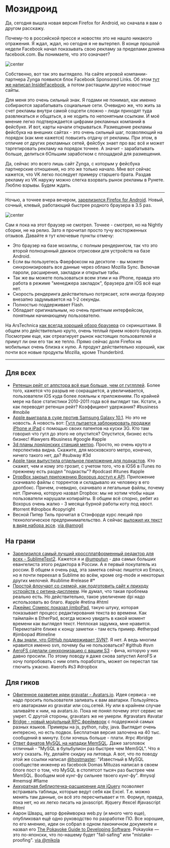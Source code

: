 # Мозидроид

Да, сегодня вышла новая версия Firefox for Android, но сначала я вам о другом расскажу.

Почему-то в российской прессе и новостях это не нашло никакого отражения. Я ждал, ждал, но сегодня я не вытерпел. В конце прошлой недели Facebook начал показывать свою рекламу за пределами домена facebook.com. Вы понимаете, что это означает?

![center](http://www.insidefacebook.com/wp-content/uploads/2012/06/Screen-Shot-2012-06-22-at-8.54.50-AM.png)

Собственно, вот так это выглядело. На сайте игровой компании-партнера Zynga появился блок Facebook Sponsored Links. Об этом [тут же написал InsideFacebook](http://www.insidefacebook.com/2012/06/22/first-hints-of-a-facebook-ad-network-sponsored-stories-appear-on-zynga-com/), а потом растащили другие новостные сайты.

Для меня это очень сильный знак. Я годами не понимал, как именно собираются зарабатывать социальные сети. Очевидно же, что жить за счет рекламы внутри самой соцсети сложно - люди приходят туда развлекаться и общаться, а не ходить по непонятным ссылкам. И моё мнение легко подтверждается цифрами рекламных компаний в фейсбуке. И вот, карты начали открываться. Размещение рекламы фейсбука на внешних сайтах - это очень сильный шаг, позволяющий на порядок (как мне кажется) повысить отдачу от рекламы. При этом, в отличие от других рекламных сетей, фейсбук знает про вас всё и может таргетировать рекламу на порядок точнее. А значит - зарабатывать больше, делиться бОльшим заработком с площадкой для размещения.

Да, сейчас это всего лишь сайт Zynga, с которым у фейсбука партнерские отношения, но это же только начало. Мне вот сейчас кажется, что VK легко последует примеру старшего брата. Раздав рекламу из VK наружу можно слегка взорвать рынок рекламы в Рунете. Люблю взрывы. Будем ждать.

-----

Ночью, а точнее вчера вечером, [зарелизился Firefox for Android](http://blog.mozilla.org/blog/2012/06/26/mozilla-launches-a-speedy-and-powerful-upgrade-to-mobile-browsing-with-firefox-for-android/). Новый, сочный, клевый, работающий быстрее родного браузера в 3.5 раз.

![center](http://chyo.ru/362466611613.png)

Сам я пока на этот браузер не смотрел. Точнее - смотрел, но на Nightly сборки, не на релиз. Зато я прочитал просто тучу восторженных отзывов. Давайте я тут ключевые пункты отмечу:

 * Это браузер на базе мозиллы, с полным рендерингом, так что это второй полноценный движок отрисовки для устройств на базе Android.
 * Если вы пользуетесь Фаерфоксом на десктопе - вы можете синхронизировать все данные через облако Mozilla Sync. Включая пароли, расширения, закладки и открытые табы.
 * Так же вы можете пользоваться всем этим и на iPhone, правда это работа в режиме "менеджера закладок", браузера для iOS всё еще нет.
 * Скорость рендеринга действительно потрясает, хотя иногда браузер внезапно задумывается на 1-2 секунды.
 * Полностью поддерживает Flash.
 * Обладает оригинальным, но очень приятным интерфейсом, понятным начинающему пользователю.

На ArsTechnica [как всегда хороший обзор браузера](http://arstechnica.com/gadgets/2012/06/hands-on-firefox-for-android-may-become-your-favorite-android-browser/) со скриншотами. В общем это действительно круто, очень теплый прием нового браузера. Посмотрим еще, как отреагирует рынок настоящих пользователей и примут ли они его так же тепло. Прямо сейчас доля Firefox на мобильных очень близка к нулю. А продукт действительно хороший, как почти все новые продукты Mozilla, кроме Thunderbird.

-----

## Для всех
* [Ретеншн рейт от аппстора всё еще больше, чем от гуглплей](http://www.localytics.com/blog/2012/app-user-loyalty-increasing-ios-beats-android/). Более того, кажется что разрыв не сокращается, а увеличивается, пользователи iOS куда более лояльны к приложениям. По крайней мере на базе статистики 2010-2011 года всё выглядит так. Кстати, а как переводят ретеншн рейт? Коэффициент удержания? #business #mobile
* [Apple выиграла в суде против Samsung Galaxy 10.1](http://allthingsd.com/20120626/apple-wins-injunction-against-samsung-galaxy-tab/). Но это не новость. А новость вот: [Гугл пытается заблокировать продажи iPhone и iPad](http://9to5mac.com/2012/06/25/google-attempts-to-block-u-s-iphone-ipad-shipments-over-3g-patents/) с помощью своих патентов на куски 3G. Кто там говорил что гугл до этого не опустится? Опустится, бизнес есть бизнес! #lawyers #business #google #apple
* [3d планы лондонских станций метро](http://stations.aeracode.org/). Просто, но очень круто и перспектива видна. Скажите, для московского метро, конечно, ничего такого нет, да? #subway #3d
* [Apple таки выпустила отдельное приложение для подкастов](http://itunes.apple.com/us/app/podcasts/id525463029?mt=8). Кто скажет, чем и кому это грозит, с учетом того, что в iOS6 в iTunes по прежнему есть раздел "подкасты"? #podcast #itunes #apple
* [DropBox закрыл приложению Boxopus доступ к API](http://blog.boxopus.com/index.php/2012/06/25/dropbox-disconnects-us/). Приложение скачивало файлы с торрентов и складывало их человеку в его дропбокс. Причем, очевидно, скачивало и легальные файлы, почему нет. Причина, которую назвал Dropbox: мы не хотим чтобы наши пользователи нарушали копирайты. В общем всё спорно, ребят из Boxopus очень жалко - 3 месяца бурной работы коту под хвост. #torrent #dropbox #copyright
* Весной Питер Тиль прочитал в Стэнфорде курс лекций про технологическое предпринимательство. А сейчас [выложил их текст в виде набора эссе](http://blakemasters.tumblr.com/peter-thiels-cs183-startup). [via @amogil](http://github.com/amogil)


## На грани
* [Зарелизился самый лучший кроссплатформенный редактор для всех - SublimeText2](http://www.sublimetext.com/blog/articles/sublime-text-2-0-released). Кажется я и [@umputun](http://twitter.com/umputun) - два самых больших евангелиста этого редактора в России. А я первый покупатель из россии. В общем я очень рад, эта заметка сейчас пишется из Emacs, но я почти переехал в Sublime во всём, кроме org-mode и некоторых других мелочей. #sublime #release #*
* [Простой флоучарт со схемой, как подготовить сайт к приходу устройств с ретина-дисплеем](http://mir.aculo.us/2012/06/26/flowchart-how-to-retinafy-your-website/). Не думал, что такая проблема реально есть. Но действительно, такое увеличение dpi надо использовать во благо. #apple #retina #html
* [Джеймс Сомерс показал jimboPad](http://jsomers.net/blog/jimbopad), такую штуку, которая показывает процесс редактирования текста во времени. Как таймлайн в EtherPad, всегда можно увидеть в какой момент времени как выглядел текст. Неплохая задумка, мне нравится. Перемотайте ближе к концу заметки - там есть пример. #etherpad #jimbopad #timeline
* [А вы знали, что GitHub поддерживает SVN?](https://github.com/blog/1178-collaborating-on-github-with-subversion). Я нет. А ведь многим нравится именно svn, почему бы не пользоваться? #github #svn
* [AeroFS сделали синхронизацию с вашим S3](http://blog.aerofs.com/aerofss3-syncing-to-amazon-cloud-never-been-e) - фича, которую у них давно просили. По этому поводу я даже снова запустил AeroFS и хочу попробовать с ним опять поработать, может он перестал так глючить ужасно. #aerofs #s3 #dropbox

## Для гиков
* [Офигенное развитие идеи gravatar - Avatars.io](http://avatars.io/). Идея сервиса - не надо просить пользователя заливать к вам аватарки. Пользуйтесь его аватарками из gravatar или соц.сетей. Ну или в крайнем случае заливайте к ним, на avatars.io. Пока не понял почему этот сервис не умрет. С другой стороны, gravatars же не умерли. #gravatars #avatar
* [Bridge - новый модульный RPC фреймворк](https://www.getbridge.com/) с поддержкой самых разных языков. Примеры на js, python, ruby, java. Выглядит очень интересно, но есть подвох. Бесплатная версия залочена на 40 тыс. сообщений в минуту. Если хочешь больше - плати. #rpc #bridge
* [Ответ фанатов MySQL на нападки MemSQL](http://dom.as/2012/06/26/memsql-rage/). Даже заголовок отличный - "MySQL в бульбулион раз быстрее чем MemSQL". Что я могу сказать. Ну, делайте скидку на литовца. А вот, что по поводу этой же ссылки написал [@hostmaster](http://github.com/hostmaster): "Известный в MySQL сообществе инженер из facebook Domas Mituzas написал в своем блоге пост о том, что MySQL в стопятсот тысяч раз быстрее чем MemSQL. Вообщем моё кунг-фу сильнее твоего кунг-фу". #mysql #memsql #flame
* [Аккуратная библиотечка-расширение для jQuery](http://warpech.github.com/jquery-handsontable/index.html) позволяет встраивать таблицы, которые ведут себя как Excel. Т.е. можно менять там данные, он всё это пересчитывает и тп. Формул, правда, пока нет, но их легко писать на javascript. #jquery #excel #javascript #html
* Аарон Шварц, автор фреймворка web.py (и много чего еще), опубликовал ещё одно руководство по разработке ПО. Все хорошие, по его мнению, идеи он собрал в одном лаконичном документе и назвал его [The Pokayoke Guide to Developing Software](http://pokayokeguide.com/). Pokayoke — это по-японски, что по-нашему будет "fail-safing" или "mistake-proofing". [via @mikola](http://github.com/micola)
